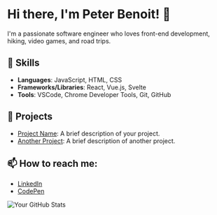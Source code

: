 # Hi there, I'm Peter Benoit! 👋

I'm a passionate software engineer who loves front-end development, hiking, video games, and road trips.

## 🌟 Skills
- **Languages**: JavaScript, HTML, CSS
- **Frameworks/Libraries**: React, Vue.js, Svelte
- **Tools**: VSCode, Chrome Developer Tools, Git, GitHub

## 🚀 Projects
- [Project Name](https://github.com/peterbenoit/project-name): A brief description of your project.
- [Another Project](https://github.com/peterbenoit/another-project): A brief description of another project.

## 📫 How to reach me:
- [LinkedIn](https://www.linkedin.com/in/your-profile)
- [CodePen](https://codepen.io/your-username)

![Your GitHub Stats](https://github-readme-stats.vercel.app/api?username=peterbenoit&show_icons=true)
